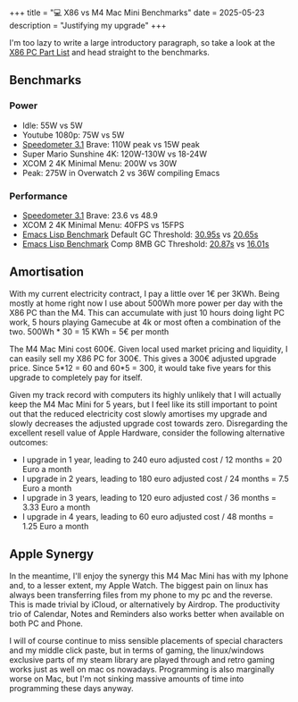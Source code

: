 +++
title = "💻 X86 vs M4 Mac Mini Benchmarks"
date = 2025-05-23
description = "Justifying my upgrade"
+++

I'm too lazy to write a large introductory paragraph, so take a look at the [X86 PC Part List](https://pcpartpicker.com/list/MdvgQd) and head straight to the benchmarks.

## Benchmarks

### Power

- Idle: 55W vs 5W
- Youtube 1080p: 75W vs 5W
- [Speedometer 3.1](https://browserbench.org/Speedometer3.1/) Brave: 110W peak vs 15W peak
- Super Mario Sunshine 4K: 120W-130W vs 18-24W
- XCOM 2 4K Minimal Menu: 200W vs 30W
- Peak: 275W in Overwatch 2 vs 36W compiling Emacs

### Performance

- [Speedometer 3.1](https://browserbench.org/Speedometer3.1/) Brave: 23.6 vs 48.9
- XCOM 2 4K Minimal Menu: 40FPS vs 15FPS
- [Emacs Lisp Benchmark](https://github.com/enzuru/native-comp-elisp-benchmarks#submit-your-own) Default GC Threshold: [30.95s](https://github.com/port19x/native-comp-elisp-benchmarks/blob/master/cpu/intel-i3-14100F.org#results-with-default-gc-cons-threshold) vs [20.65s](https://github.com/port19x/native-comp-elisp-benchmarks/blob/master/cpu/apple-m4.org#results-with-default-gc-cons-threshold)
- [Emacs Lisp Benchmark](https://github.com/enzuru/native-comp-elisp-benchmarks#submit-your-own) Comp 8MB GC Threshold: [20.87s](https://github.com/port19x/native-comp-elisp-benchmarks/blob/master/cpu/intel-i3-14100F.org#results) vs [16.01s](https://github.com/port19x/native-comp-elisp-benchmarks/blob/master/cpu/apple-m4.org#results)

## Amortisation

With my current electricity contract, I pay a little over 1€ per 3KWh.
Being mostly at home right now I use about 500Wh more power per day with the X86 PC than the M4.
This can accumulate with just 10 hours doing light PC work, 5 hours playing Gamecube at 4k or most often a combination of the two.
500Wh * 30 = 15 KWh = 5€ per month

The M4 Mac Mini cost 600€.
Given local used market pricing and liquidity, I can easily sell my X86 PC for 300€.
This gives a 300€ adjusted upgrade price.
Since 5\*12 = 60 and 60\*5 = 300, it would take five years for this upgrade to completely pay for itself.

Given my track record with computers its highly unlikely that I will actually keep the M4 Mac Mini for 5 years, but I feel like its still important to point out that the reduced electricity cost slowly amortises my upgrade and slowly decreases the adjusted upgrade cost towards zero.
Disregarding the excellent resell value of Apple Hardware, consider the following alternative outcomes:
- I upgrade in 1 year, leading to 240 euro adjusted cost / 12 months = 20 Euro a month
- I upgrade in 2 years, leading to 180 euro adjusted cost / 24 months = 7.5 Euro a month
- I upgrade in 3 years, leading to 120 euro adjusted cost / 36 months = 3.33 Euro a month
- I upgrade in 4 years, leading to 60 euro adjusted cost / 48 months = 1.25 Euro a month

## Apple Synergy

In the meantime, I'll enjoy the synergy this M4 Mac Mini has with my Iphone and, to a lesser extent, my Apple Watch.
The biggest pain on linux has always been transferring files from my phone to my pc and the reverse.
This is made trivial by iCloud, or alternatively by Airdrop.
The productivity trio of Calendar, Notes and Reminders also works better when available on both PC and Phone.

I will of course continue to miss sensible placements of special characters and my middle click paste, but in terms of gaming, the linux/windows exclusive parts of my steam library are played through and retro gaming works just as well on mac os nowadays.
Programming is also marginally worse on Mac, but I'm not sinking massive amounts of time into programming these days anyway.
